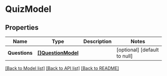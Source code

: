 # QuizModel

## Properties
Name | Type | Description | Notes
------------ | ------------- | ------------- | -------------
**Questions** | [**[]QuestionModel**](QuestionModel.md) |  | [optional] [default to null]

[[Back to Model list]](../README.md#documentation-for-models) [[Back to API list]](../README.md#documentation-for-api-endpoints) [[Back to README]](../README.md)


